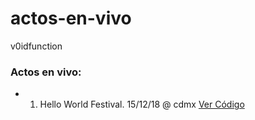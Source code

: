 # actos-en-vivo

v0idfunction

### Actos en vivo:

- 01. Hello World Festival. 15/12/18 @ cdmx [Ver Código](https://github.com/v0idfunction/actos-en-vivo/tree/master/01-151218-helloworld)
